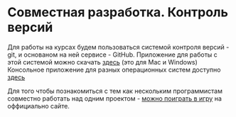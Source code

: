 # Совместная разработка. Контроль версий

Для работы на курсах будем пользоваться системой контроля версий - git, и основаном на ней сервисе - GitHub.
Приложение для работы с этой системой можно скачать [здесь](https://desktop.github.com/) (это для Mac и Windows)
Консольное приложение для разных операционных систем доступно [здесь](https://git-scm.com/downloads)

Для того чтобы познакомиться с тем как нескольким программистам совместно работать над одним проектом - [можно поиграть
в игру](https://try.github.io/levels/1/challenges/1) на оффициально сайте.
